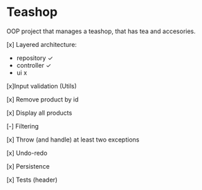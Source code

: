 # Teashop
OOP project that manages a teashop, that has tea and accesories.

[x] Layered architecture:
- repository  ✓
- controller ✓
- ui x

[x]Input validation (Utils)

[x] Remove product by id

[x] Display all products

[-] Filtering

[x] Throw (and handle) at least two exceptions 

[x] Undo-redo

[x] Persistence

[x] Tests (header)

